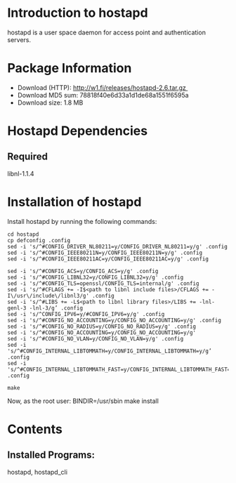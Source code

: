 # Introduction to hostapd
hostapd is a user space daemon for access point and authentication servers.

# Package Information
*	Download (HTTP): http://w1.fi/releases/hostapd-2.6.tar.gz 
*	Download MD5 sum: 78818f40e6d33a1d1de68a1551f6595a 
*	Download size: 1.8 MB
# Hostapd Dependencies
## Required
libnl-1.1.4
# Installation of hostapd
Install hostapd by running the following commands:

    cd hostapd
    cp defconfig .config
    sed -i 's/^#CONFIG_DRIVER_NL80211=y/CONFIG_DRIVER_NL80211=y/g' .config
    sed -i 's/^#CONFIG_IEEE80211N=y/CONFIG_IEEE80211N=y/g' .config
    sed -i 's/^#CONFIG_IEEE80211AC=y/CONFIG_IEEE80211AC=y/g' .config

    sed -i 's/^#CONFIG_ACS=y/CONFIG_ACS=y/g' .config
    sed -i 's/^#CONFIG_LIBNL32=y/CONFIG_LIBNL32=y/g' .config
    sed -i 's/^#CONFIG_TLS=openssl/CONFIG_TLS=internal/g' .config
    sed -i 's/^#CFLAGS += -I$<path to libnl include files>/CFLAGS += -I\/usr\/include\/libnl3/g' .config
    sed -i 's/^#LIBS += -L$<path to libnl library files>/LIBS += -lnl-genl-3 -lnl-3/g’ .config
    sed -i 's/^CONFIG_IPV6=y/#CONFIG_IPV6=y/g' .config
    sed -i 's/^#CONFIG_NO_ACCOUNTING=y/CONFIG_NO_ACCOUNTING=y/g' .config
    sed -i 's/^#CONFIG_NO_RADIUS=y/CONFIG_NO_RADIUS=y/g' .config
    sed -i 's/^#CONFIG_NO_ACCOUNTING=y/CONFIG_NO_ACCOUNTING=y/g'
    sed -i 's/^#CONFIG_NO_VLAN=y/CONFIG_NO_VLAN=y/g' .config
    sed -i 's/^#CONFIG_INTERNAL_LIBTOMMATH=y/CONFIG_INTERNAL_LIBTOMMATH=y/g’ .config
    sed -i 's/^#CONFIG_INTERNAL_LIBTOMMATH_FAST=y/CONFIG_INTERNAL_LIBTOMMATH_FAST=y/g’ .config

    make
Now, as the root user:
    BINDIR=/usr/sbin make install
# Contents
## Installed Programs:
hostapd, hostapd_cli
